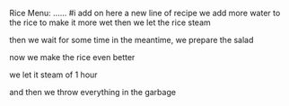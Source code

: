 Rice Menu:
......
#i add on here a new line of recipe
we add more water to the rice to make it more wet
then we let the rice steam

then we wait for some time
in the meantime, we prepare the salad 

now we make the rice even better

we let it steam of 1 hour

and then we throw everything in the garbage

